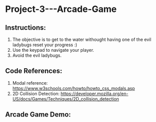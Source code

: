 # Project-3---Arcade-Game
## Instructions:
1) The objective is to get to the water withought having one of the evil ladybugs reset your progress :)
2) Use the keypad to navigate your player.
3) Avoid the evil ladybugs.

## Code References:
1) Modal reference: https://www.w3schools.com/howto/howto_css_modals.asp
2) 2D Collision Detection: https://developer.mozilla.org/en-US/docs/Games/Techniques/2D_collision_detection

## Arcade Game Demo:
